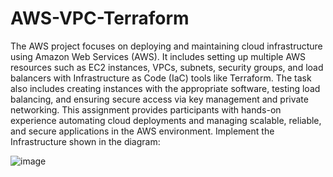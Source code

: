# AWS-VPC-Terraform
The AWS project focuses on deploying and maintaining cloud infrastructure using Amazon Web Services (AWS). It includes setting up multiple AWS resources such as EC2 instances, VPCs, subnets, security groups, and load balancers with Infrastructure as Code (IaC) tools like Terraform. The task also includes creating instances with the appropriate software, testing load balancing, and ensuring secure access via key management and private networking. This assignment provides participants with hands-on experience automating cloud deployments and managing scalable, reliable, and secure applications in the AWS environment.
Implement the Infrastructure shown in the diagram:

![image](https://github.com/user-attachments/assets/81f915e7-a0e0-4d36-9ab9-f8121b9906cc)
